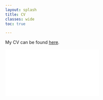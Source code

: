 ```yaml
---
layout: splash
title: CV
classes: wide
toc: true

---
```

My CV can be found [here](/hosted/Prithviraj_Ammanabrolu_CV.pdf).

<embed src="/hosted/Prithviraj_Ammanabrolu_CV.pdf" type="application/pdf" />